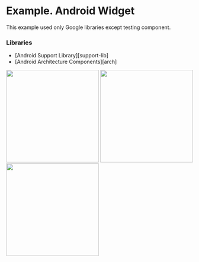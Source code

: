 # Example. Android Widget

This example used only Google libraries except testing component.

### Libraries

* [Android Support Library][support-lib]
* [Android Architecture Components][arch]

<img src="https://raw.githubusercontent.com/limnid/android-rss-widget/main/misc/list.gif" width="250">
<img src="https://raw.githubusercontent.com/limnid/android-rss-widget/main/misc/settings.gif" width="250">
<img src="https://raw.githubusercontent.com/limnid/android-rss-widget/main/misc/widget.gif" width="250">